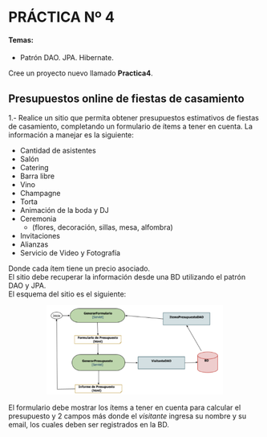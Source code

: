 # PRÁCTICA Nº 4

#### Temas:
- Patrón DAO. JPA. Hibernate.

Cree un proyecto nuevo llamado **Practica4**. 

## Presupuestos online de fiestas de casamiento

1.- Realice un sitio que permita obtener presupuestos estimativos de fiestas de casamiento, completando un formulario de ítems a tener en cuenta. La información a manejar es la siguiente:

- Cantidad de asistentes
- Salón
- Catering
- Barra libre
- Vino
- Champagne
- Torta
- Animación de la boda y DJ
- Ceremonia
    - (flores, decoración, sillas, mesa, alfombra)
- Invitaciones
- Alianzas
- Servicio de Video y Fotografía

Donde cada ítem tiene un precio asociado. <br>
El sitio debe recuperar la información desde una BD utilizando el patrón DAO y JPA. <br>
El esquema del sitio es el siguiente:

<p align="center">
  <img src="/Practica4/assets/figura1.png" alt="Form de ejemplo" width="70%" height="70%">
</p>

El formulario debe mostrar los ítems a tener en cuenta para calcular el presupuesto y 2 campos más donde el _visitante_ ingresa su nombre y su email, los cuales deben ser registrados en la BD.

